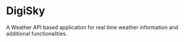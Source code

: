 # DigiSky
A Weather API based application for real time weather information and additional functionalities.
